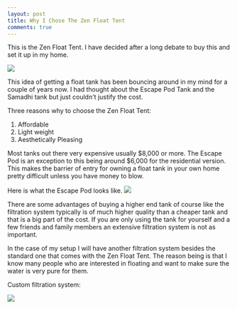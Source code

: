 ```yaml
---
layout: post
title: Why I Chose The Zen Float Tent
comments: true
---
```


This is the Zen Float Tent. I have decided after a long debate to buy this and set it up in my home.

<a href="http://zenfloatco.com" target="blank"><img class="logo" src="{{ site.baseurl }}/images/tank/zenfloattent.jpeg" /></a>

This idea of getting a float tank has been bouncing around in my mind for a couple of years now.  I had thought about the Escape Pod Tank and the Samadhi tank but just couldn't justify the cost.

Three reasons why to choose the Zen Float Tent:

<ol>
    <li>Affordable</li>
    <li>Light weight</li>
    <li>Aesthetically Pleasing</li>
</ol>


Most tanks out there very expensive usually $8,000 or more.  The Escape Pod is an exception to this being around $6,000 for the residential version.  This makes the barrier of entry for owning a float tank in your own home pretty difficult unless you have money to blow.  

Here is what the Escape Pod looks like.
<a href="http://escapepodtank.com" target="blank"><img class="logo" src="{{ site.baseurl }}/images/tank/escapepod.jpg" /></a>

There are some advantages of buying a higher end tank of course like the filtration system typically is of much higher quality than a cheaper tank and that is a big part of the cost.  If you are only using the tank for yourself and a few friends and family members an extensive filtration system is not as important.  

In the case of my setup I will have another filtration system besides the standard one that comes with the Zen Float Tent.  The reason being is that I know many people who are interested in floating and want to make sure the water is very pure for them.


Custom filtration system:

<a href="http://www.amazon.com/Intex-1500-Gallon-Filter-Pump-120-Volt/dp/B005QIYM6E/ref=sr_1_1?srs=2594064011&ie=UTF8&qid=1431293710&sr=8-1&keywords=Intex+1500+Pool+filter+pump" target="blank"><img class="logo" src="{{ site.baseurl }}/images/tank/filter.jpg" /></a>
